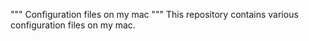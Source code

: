 """ Configuration files on my mac """
This repository contains various configuration files on my mac.

